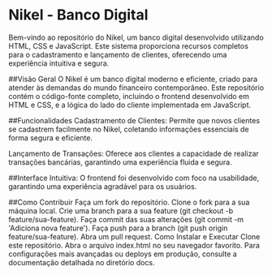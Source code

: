 # Nikel - Banco Digital
Bem-vindo ao repositório do Nikel, um banco digital desenvolvido utilizando HTML, CSS e JavaScript. Este sistema proporciona recursos completos para o cadastramento e lançamento de clientes, oferecendo uma experiência intuitiva e segura.

##Visão Geral
O Nikel é um banco digital moderno e eficiente, criado para atender às demandas do mundo financeiro contemporâneo. Este repositório contém o código-fonte completo, incluindo o frontend desenvolvido em HTML e CSS, e a lógica do lado do cliente implementada em JavaScript.

##Funcionalidades
Cadastramento de Clientes: Permite que novos clientes se cadastrem facilmente no Nikel, coletando informações essenciais de forma segura e eficiente.

Lançamento de Transações: Oferece aos clientes a capacidade de realizar transações bancárias, garantindo uma experiência fluida e segura.

##Interface Intuitiva: 
O frontend foi desenvolvido com foco na usabilidade, garantindo uma experiência agradável para os usuários.

##Como Contribuir
Faça um fork do repositório.
Clone o fork para a sua máquina local.
Crie uma branch para a sua feature (git checkout -b feature/sua-feature).
Faça commit das suas alterações (git commit -m 'Adiciona nova feature').
Faça push para a branch (git push origin feature/sua-feature).
Abra um pull request.
Como Instalar e Executar
Clone este repositório.
Abra o arquivo index.html no seu navegador favorito.
Para configurações mais avançadas ou deploys em produção, consulte a documentação detalhada no diretório docs.
